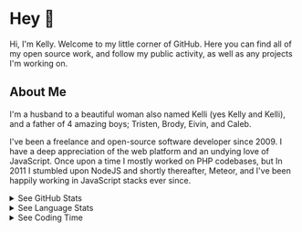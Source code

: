 # Hey 👋

Hi, I'm Kelly. Welcome to my little corner of GitHub. Here you can find all of my open source work, and follow my public activity, as well as any projects I'm working on.

## About Me

I'm a husband to a beautiful woman also named Kelli (yes Kelly and Kelli), and a father of 4  amazing boys; Tristen, Brody, Eivin, and Caleb.

I've been a freelance and open-source software developer since 2009. I have a deep appreciation of the web platform and an undying love of JavaScript. Once upon a time I mostly worked on PHP codebases, but In 2011 I stumbled upon NodeJS and shortly thereafter, Meteor, and I've been happily working in JavaScript stacks ever since.

<details><summary>See GitHub Stats</summary>
  <h2>GitHub Stats</h2>
  <img src="https://github-readme-stats.vercel.app/api?username=copleykj&hide_title=true&count_private=true&show_icons=true&theme=gruvbox&bg_color=00000000&border_color=00000000&text_color=bbbbbb&include_all_commits=true" alt="copleykj's GitHub Stats" />
</details>

<details><summary>See Language Stats</summary>
  <h2>Language Stats (powered by WakkaTime)</h2>
  <img src="https://wakatime.com/share/@72f9f3fb-0c3d-4c53-aff6-8f7b743fe760/0a31b733-e1ba-4782-8c32-ef262dd9791b.svg" alt="copleykj's Language Stats" />
</details>

<details><summary>See Coding Time</summary>
  <h2>Daily Time Spent Coding (powered by WakkaTime)</h2>
  <img src="https://wakatime.com/share/@copleykj/0cc71eb0-c99d-470a-a717-cef940822a12.png" />
</details>
